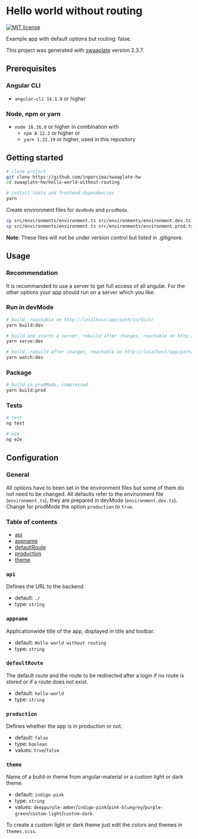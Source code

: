 # Hello world without routing

[![MIT license](https://img.shields.io/badge/license-MIT-blue.svg)](./LICENSE.md)

Example app with default options but routing: false.

This project was generated with [swaaplate](https://github.com/inpercima/swaaplate) version 2.3.7.

## Prerequisites

### Angular CLI

* `angular-cli 14.1.0` or higher

### Node, npm or yarn

* `node 16.16.0` or higher in combination with
  * `npm 8.12.2` or higher or
  * `yarn 1.22.19` or higher, used in this repository

## Getting started

```bash
# clone project
git clone https://github.com/inpercima/swaaplate-hw
cd swaaplate-hw/hello-world-without-routing

# install tools and frontend dependencies
yarn
```

Create environment files for `devMode` and `prodMode`.

```bash
cp src/environments/environment.ts src/environments/environment.dev.ts
cp src/environments/environment.ts src/environments/environment.prod.ts
```

**Note**: These files will not be under version control but listed in .gitignore.

## Usage

### Recommendation

It is recommanded to use a server to get full access of all angular.
For the other options your app should run on a server which you like.

### Run in devMode

```bash
# build, reachable on http://localhost/app/path/to/dist/
yarn build:dev

# build and starts a server, rebuild after changes, reachable on http://localhost:4200/
yarn serve:dev

# build, rebuild after changes, reachable on http://localhost/app/path/to/dist/
yarn watch:dev
```

### Package

```bash
# build in prodMode, compressed
yarn build:prod
```

### Tests

```bash
# test
ng test

# e2e
ng e2e
```

## Configuration

### General

All options have to been set in the environment files but some of them do not need to be changed.
All defaults refer to the environment file (`environment.ts`), they are prepared in devMode (`environment.dev.ts`).
Change for prodMode the option `production` to `true`.

### Table of contents

* [api](#api)
* [appname](#appname)
* [defaultRoute](#defaultRoute)
* [production](#production)
* [theme](#theme)

### `api`

Defines the URL to the backend.

* default: `./`
* type: `string`

### `appname`

Applicationwide title of the app, displayed in title and toolbar.

* default: `Hello world without routing`
* type: `string`

### `defaultRoute`

The default route and the route to be redirected after a login if no route is stored or if a route does not exist.

* default: `hello-world`
* type: `string`

### `production`

Defines whether the app is in production or not.

* default: `false`
* type: `boolean`
* values: `true`/`false`

### `theme`

Name of a build-in theme from angular-material or a custom light or dark theme.

* default: `indigo-pink`
* type: `string`
* values: `deeppurple-amber`/`indigo-pink`/`pink-bluegrey`/`purple-green`/`custom-light`/`custom-dark`

To create a custom light or dark theme just edit the colors and themes in `themes.scss`.

